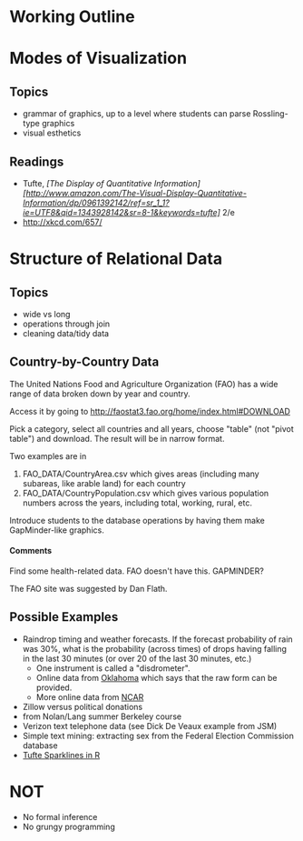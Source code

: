 Working Outline
===============

# Modes of Visualization

## Topics
* grammar of graphics, up to a level where students can parse Rossling-type graphics
* visual esthetics

## Readings
* Tufte, *[The Display of Quantitative Information][http://www.amazon.com/The-Visual-Display-Quantitative-Information/dp/0961392142/ref=sr_1_1?ie=UTF8&qid=1343928142&sr=8-1&keywords=tufte]* 2/e 
* http://xkcd.com/657/                                                                                                                                                                                            
# Structure of Relational Data

## Topics
* wide vs long
* operations through join
* cleaning data/tidy data

## Country-by-Country Data

The United Nations Food and Agriculture Organization (FAO) has a wide range of data broken down by year and country.

Access it by going to <http://faostat3.fao.org/home/index.html#DOWNLOAD>

Pick a category, select all countries and all years, choose "table" (not "pivot table") and download.  The result will be in narrow format.  

Two examples are in

1. FAO_DATA/CountryArea.csv which gives areas (including many subareas, like arable land) for each country
2. FAO_DATA/CountryPopulation.csv which gives various population numbers across the years, including total, working, rural, etc.

Introduce students to the database operations by having them make GapMinder-like graphics.

#### Comments

Find some health-related data.  FAO doesn't have this.  GAPMINDER?

The FAO site was suggested by Dan Flath.

## Possible Examples
* Raindrop timing and weather forecasts.  If the forecast probability of rain was 30%, what is the probability (across times) of drops having falling in the last 30 minutes (or over 20 of the last 30 minutes, etc.)
    * One instrument is called a "disdrometer".  
    * Online data from [Oklahoma](http://weather.ou.edu/~guzhang/page/Disdrometer_data.html) which says that the raw form can be provided.
    * More online data from [NCAR](http://data.eol.ucar.edu/codiac/dss/id=113.073)
* Zillow versus political donations
* from Nolan/Lang summer Berkeley course
* Verizon text telephone data (see Dick De Veaux example from JSM)
* Simple text mining: extracting sex from the Federal Election Commission database
* [Tufte Sparklines in R](http://cran.r-project.org/web/packages/YaleToolkit/YaleToolkit.pdf)

# NOT
* No formal inference
* No grungy programming

                                                                                                                                                                                    